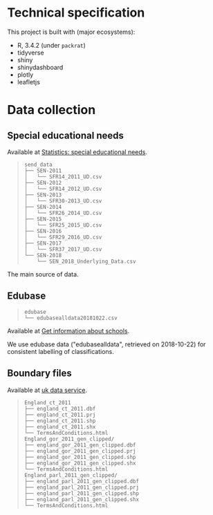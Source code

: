 # Technical specification

This project is built with (major ecosystems):

- R, 3.4.2 (under `packrat`)
- tidyverse
- shiny
- shinydashboard
- plotly
- leafletjs

# Data collection

## Special educational needs

Available at [Statistics: special educational needs](
https://www.gov.uk/government/collections/statistics-special-educational-needs-sen).

>     send_data
>     ├── SEN-2011
>     │   └── SFR14_2011_UD.csv
>     ├── SEN-2012
>     │   └── SFR14_2012_UD.csv
>     ├── SEN-2013
>     │   └── SFR30-2013_UD.csv
>     ├── SEN-2014
>     │   └── SFR26_2014_UD.csv
>     ├── SEN-2015
>     │   └── SFR25_2015_UD.csv
>     ├── SEN-2016
>     │   └── SFR29_2016_UD.csv
>     ├── SEN-2017
>     │   └── SFR37_2017_UD.csv
>     └── SEN-2018
>         └── SEN_2018_Underlying_Data.csv

The main source of data.

## Edubase

>     edubase
>     └── edubasealldata20181022.csv

Available at
[Get information about schools](
https://get-information-schools.service.gov.uk/Downloads).

We use edubase data ("edubasealldata", retrieved on 2018-10-22)
for consistent labelling of classifications.

## Boundary files

Available at
[uk data service](
https://borders.ukdataservice.ac.uk/easy_download_data.html).

>     England_ct_2011
>     ├── england_ct_2011.dbf
>     ├── england_ct_2011.prj
>     ├── england_ct_2011.shp
>     ├── england_ct_2011.shx
>     └── TermsAndConditions.html
>     England_gor_2011_gen_clipped/
>     ├── england_gor_2011_gen_clipped.dbf
>     ├── england_gor_2011_gen_clipped.prj
>     ├── england_gor_2011_gen_clipped.shp
>     ├── england_gor_2011_gen_clipped.shx
>     └── TermsAndConditions.html
>     England_parl_2011_gen_clipped/
>     ├── england_parl_2011_gen_clipped.dbf
>     ├── england_parl_2011_gen_clipped.prj
>     ├── england_parl_2011_gen_clipped.shp
>     ├── england_parl_2011_gen_clipped.shx
>     └── TermsAndConditions.html
